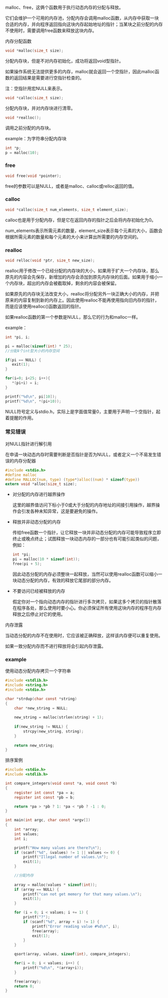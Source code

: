 malloc、free，这俩个函数用于执行动态内存的分配与释放。

它们会维护一个可用的内存池，分配内存会调用malloc函数，从内存中获取一块合适的内存，并向程序返回指向这块内存起始地址的指针；当某块之前分配的内存不使用时，需要调用free函数来释放这块内存。



内存分配函数

```c
void *malloc(size_t size);
```

分配内存块，但是不对内存初始化，成功将返回void型指针。

如果操作系统无法提供更多的内存，malloc就会返回一个空指针，因此malloc函数的返回结果是需要进行空指针检查的。

注：空指针用宏NULL来表示。



```c
void *calloc(size_t size);
```

分配内存块，并对内存块进行清零。



```c
void *realloc();
```

调用之前分配的内存块。



example：为字符串分配内存块

```c
int *p;
p = malloc(10);
```









### free

```c
void free(void *pointer);
```

free的参数可以是NULL，或者是malloc、calloc或relloc返回的值。



### calloc

```c
void *calloc(size_t num_elements, size_t element_size);
```

calloc也是用于分配内存，但是它在返回内存的指针之后会将内存初始化为0。

num_elements表示所需元素的数量，element_size表示每个元素的大小，函数会根据所需元素的数量和每个元素的大小来计算出所需要的内存空间的。



### realloc

```c
void relloc(void *ptr, size_t new_size);
```

realloc用于修改一个已经分配的内存块的大小，如果用于扩大一个内存块，那么原先的内容会先保存，新增加的内存会添加到原先内存块的后面。如果用于缩小一个内存块，超出的内存会被截取掉，剩余的内容会被保留。

如果原先的内存块无法改变大小，realloc将分配另外一块正确大小的内存，并把原来的内容复制到新的内存上。因此使用realloc不能再使用指向旧内存的指针，而是应该使用realloc()函数返回的指针。

如果realloc函数的第一个参数是NULL，那么它的行为和malloc一样。



example：

 ```c
int *pi, i;

pi = malloc(sizeof(int) * 25);
//分配4个int型大小的内存空间

if(pi == NULL) {
    exit(1);
}

for(i=0; i<25; i++){
    *(pi+i) = i;
}

printf("%d\n", pi[10]);
printf("%d\n", *(pi+10));
 ```

NULL符号定义与stdio.h，实际上是字面值常量0，主要用于声明一个空指针，起着提醒的作用。





### 常见错误

对NULL指针进行解引用

在申请一块动态内存时需要判断是否指针是否为NULL，或者定义一个不易发生错误的内存分配器

```c
#include <stdio.h>
#define malloc
#define MALLOC(num, type) (type*)alloc((num) * sizeof(type))
extern void *alloc(size_t size);
```



- 对分配的内存进行越界操作

  这里的越界值访问下标小于0或大于分配的内存地址的间接引用操作，越界操作会引发各种未知异常，这是要避免的操作。



- 释放并非动态分配的内存

  传给free函数一个指针，让它释放一块并非动态分配的内存可能导致程序立即终止或晚点终止；试图释放一块动态内存的一部分也有可能引起类似的问题，例如：

  ```c
  int *pi;
  pi = malloc(10 * sizeof(int));
  free(pi + 5);
  ```

  因此动态分配的内存必须整块一起释放，当然可以使用realloc函数可以缩小一块动态分配的内存，有效的释放它尾部的部分内存。



- 不要访问已经被释放的内存

  假定你对一个指向动态内存的指针进行多次拷贝，如果这多个拷贝的指针散落在程序各处，那么使用时要小心。你必须保证所有使用这块内存的程序在内存释放之后停止对它的使用。





内存泄露

当动态分配的内存不在使用时，它应该被正确释放，这样该内存便可以重复使用。

如果一致分配内存而不进行释放将会引起内存泄露。







### example

使用动态分配内存拷贝一个字符串

```c
#include <stdlib.h>
#include <string.h>
#include <stdio.h>

char *strdup(char const *string)
{
    char *new_string = NULL;
    
    new_string = malloc(strlen(string) + 1);
    
    if(new_string != NULL) {
        strcpy(new_string, string);
    }
    
    return new_string;
}
```



排序案例

```c
#include <stdio.h>
#include <stdlib.h>

int compare_integers(void const *a, void const *b)
{
    register int const *pa = a;
    register int const *pb = b;

    return *pa > *pb ? 1: *pa < *pb ? -1 : 0;
}

int main(int argc, char const *argv[])
{
    int *array;
    int values;
    int i;

    printf("How many values are there?\n");
    if (scanf("%d", &values) != 1 || values <= 0) {
        printf("Illegal number of values.\n");
        exit(1);
    }

    //分配内存
    
    array = malloc(values * sizeof(int));
    if (array == NULL) {
        printf("can not get memory for that many values.\n");
        exit(1);
    }

    for (i = 0; i < values; i += 1) {
        printf("?");
        if (scanf("%d", array + i) != 1) {
            printf("Error reading value #%d\n", i);
            free(array);
            exit(1);
        }
    }

    qsort(array, values, sizeof(int), compare_integers);

    for(i = 0; i < values; i++) {
        printf("%d\n", *(array+i));
    }

    free(array);
    return 0;
}
```

